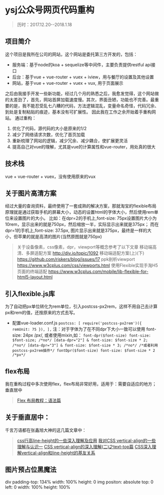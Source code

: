 # ysj公众号网页代码重构
> 历时：2017.12.20--2018.1.18 

## 项目简介

  这个项目是我所在公司的网站，这个网站是委托第三方开发的，包括：
  * 服务端：基于node的koa + sequelize等中间件，主要负责提供restful api接口
  * 后台：基于vue + vue-router + vuex + iview，用与餐厅的设置及其他设置
  * 网站，基于vue + vue-router + vuex + vux, 用于页面展示

  之后由我接手开发一些新功能，经过几个月的熟悉之后，我愈发觉得，这个网站做的太差劲了，首先，网站首屏加载速度慢。其次，界面丑陋，功能也不完善。最重要的是，我不能忍受乱七八糟的代码，方法逻辑混乱，变量命名奇怪，代码冗余、到处是复制粘贴的痕迹，基本没有可扩展性。
  因此我在工作之余开始着手重构网站。
  通过重构：
  1. 优化了代码，源代码的大小是原来的1/2
  2. 减少了网络请求次数，优化了首页加载
  3. 重新梳理了网站的逻辑，减少冗余、减少耦合，使扩展更灵活
  4. 提高自己对vue的理解，尤其是vue的计算属性和vue-router，用处真的很大

## 技术栈
  vue + vue-router + vuex，没有使用原来的vux

## 关于图片高清方案
  经过大量的查询资料，最终使用了一套成熟的解决方案，那就淘宝的flexible布局
原理就是通过获取手机的屏幕大小，动态的设置html的字体大小，然后使用rem单位来设置图片的大小。
  比如：在dpr=2的手机上,font-size: 75px设置图片大小为10rem，显示出来的就是750px，然后缩放一半，实际显示出来就是375px；
而在dpr=1的手机上,font-size: 37.5px, 图片显示出来就是375px，最终是一样的大小，但苹果的就是高清的图片(当然原图就是750px)

> 关于设备像素，css像素，dpr，viewport等概念参考了以下文章
> 移动端高清、多屏适配方案 http://div.io/topic/1092
> 移动端适配方案(上)(下) https://github.com/riskers/blog/issues/17
> ppk剖析viewport https://www.w3cplus.com/css/viewports.html
> 使用Flexible实现手淘H5页面的终端适配 https://www.w3cplus.com/mobile/lib-flexible-for-html5-layout.html

## 引入flexible.js库
  为了自动把px单位转化为rem单位，引入postcss-px2rem，这样不用自己去计算px和rem的值，还按原来的方式去写。
  * 配置vue-loader.conf.js
    `postcss: [
      require('postcss-px2rem')({ remUnit: 75 }),
    ],`
    注：对于字体为了在不同dpr下大小一致可以使用 font-size: 24px /*px*/, 或者使用mixin,如：
    `
      font-dpr($font-size)
        font-size: $font-size; /*no*/
        [data-dpr="2"] &
          font-size: $font-size * 2;  /*no*/
        [data-dpr="3"] &
          font-size: $font-size * 3; /*no*/
      /*或者利用postcss-px2rem插件*/
      fontDpr($font-size)
        font-size: $font-size * 2 /*px*/
    `

## flex布局
  我在重构过程中多次使用flex，flex布局非常好用，适用于：需要自适应的地方；垂直居中
  > [Flex 布局教程：语法篇](http://www.ruanyifeng.com/blog/2015/07/flex-grammar.html)

## 关于垂直居中：
  千言万语都在张鑫旭大神的这几篇文章中：
  > [css行高line-height的一些深入理解及应用](http://www.zhangxinxu.com/wordpress/2009/11/css%E8%A1%8C%E9%AB%98line-height%E7%9A%84%E4%B8%80%E4%BA%9B%E6%B7%B1%E5%85%A5%E7%90%86%E8%A7%A3%E5%8F%8A%E5%BA%94%E7%94%A8/)
  > [我对CSS vertical-align的一些理解与认识一](http://www.zhangxinxu.com/wordpress/2010/05/%E6%88%91%E5%AF%B9css-vertical-align%E7%9A%84%E4%B8%80%E4%BA%9B%E7%90%86%E8%A7%A3%E4%B8%8E%E8%AE%A4%E8%AF%86%EF%BC%88%E4%B8%80%EF%BC%89/)
  > [CSS vertical-align的深入理解(二)之text-top篇](http://www.zhangxinxu.com/wordpress/2010/06/css-vertical-align%E7%9A%84%E6%B7%B1%E5%85%A5%E7%90%86%E8%A7%A3%EF%BC%88%E4%BA%8C%EF%BC%89%E4%B9%8Btext-top%E7%AF%87/)
  > [CSS深入理解vertical-align和line-height的基友关系](http://www.zhangxinxu.com/wordpress/2015/08/css-deep-understand-vertical-align-and-line-height/)

## 图片预占位黑魔法
  div
    padding-top: 134%
    width: 100%
    height: 0
    img
      positon: absolute
      top: 0
      left: 0
      width: 100%
      height: 100%
